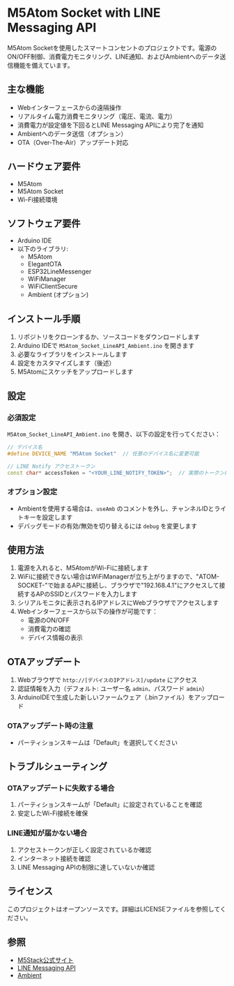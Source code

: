 # M5Atom Socket with LINE Messaging API
M5Atom Socketを使用したスマートコンセントのプロジェクトです。電源のON/OFF制御、消費電力モニタリング、LINE通知、およびAmbientへのデータ送信機能を備えています。

## 主な機能

- Webインターフェースからの遠隔操作
- リアルタイム電力消費モニタリング（電圧、電流、電力）
- 消費電力が設定値を下回るとLINE Messaging APIにより完了を通知
- Ambientへのデータ送信（オプション）
- OTA（Over-The-Air）アップデート対応

## ハードウェア要件

- M5Atom
- M5Atom Socket
- Wi-Fi接続環境

## ソフトウェア要件

- Arduino IDE
- 以下のライブラリ:
  - M5Atom
  - ElegantOTA
  - ESP32LineMessenger
  - WiFiManager
  - WiFiClientSecure
  - Ambient (オプション)

## インストール手順

1. リポジトリをクローンするか、ソースコードをダウンロードします
2. Arduino IDEで `M5Atom_Socket_LineAPI_Ambient.ino` を開きます
3. 必要なライブラリをインストールします
4. 設定をカスタマイズします（後述）
5. M5Atomにスケッチをアップロードします

## 設定

### 必須設定

`M5Atom_Socket_LineAPI_Ambient.ino` を開き、以下の設定を行ってください：

```cpp
// デバイス名
#define DEVICE_NAME "M5Atom Socket"  // 任意のデバイス名に変更可能

// LINE Notify アクセストークン
const char* accessToken = "<YOUR_LINE_NOTIFY_TOKEN>";  // 実際のトークンに置き換え
```

### オプション設定

- Ambientを使用する場合は、`useAmb` のコメントを外し、チャンネルIDとライトキーを設定します
- デバッグモードの有効/無効を切り替えるには `debug` を変更します

## 使用方法

1. 電源を入れると、M5AtomがWi-Fiに接続します
2. WiFiに接続できない場合はWiFiManagerが立ち上がりますので、"ATOM-SOCKET-"で始まるAPに接続し、ブラウザで"192.168.4.1"にアクセスして接続するAPのSSIDとパスワードを入力します
3. シリアルモニタに表示されるIPアドレスにWebブラウザでアクセスします
4. Webインターフェースから以下の操作が可能です：
   - 電源のON/OFF
   - 消費電力の確認
   - デバイス情報の表示

## OTAアップデート

1. Webブラウザで `http://[デバイスのIPアドレス]/update` にアクセス
2. 認証情報を入力（デフォルト: ユーザー名 `admin`、パスワード `admin`）
3. ArduinoIDEで生成した新しいファームウェア（.binファイル）をアップロード

### OTAアップデート時の注意

- パーティションスキームは「Default」を選択してください

## トラブルシューティング

### OTAアップデートに失敗する場合

1. パーティションスキームが「Default」に設定されていることを確認
2. 安定したWi-Fi接続を確保

### LINE通知が届かない場合

1. アクセストークンが正しく設定されているか確認
2. インターネット接続を確認
3. LINE Messaging APIの制限に達していないか確認

## ライセンス

このプロジェクトはオープンソースです。詳細はLICENSEファイルを参照してください。

## 参照

- [M5Stack公式サイト](https://m5stack.com/)
- [LINE Messaging API](https://developers.line.biz/ja/services/messaging-api/)
- [Ambient](https://ambidata.io/)
